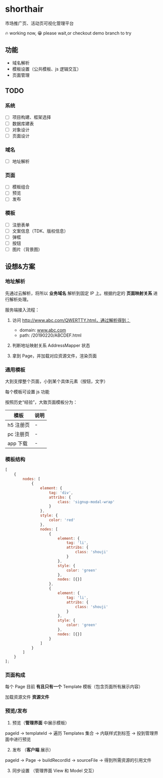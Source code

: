 # shorthair

市场推广页、活动页可视化管理平台

:fire: working now, :grin: please wait,or checkout demo branch to try

## 功能

- 域名解析
- 模板设置（公共模板、js 逻辑交互）
- 页面管理

## TODO

### 系统

- [ ] 项目构建、框架选择
- [ ] 数据库建表
- [ ] 对象设计
- [ ] 页面设计

### 域名

- [ ] 地址解析

### 页面

- [ ] 模板组合
- [ ] 预览
- [ ] 发布

### 模板

- [ ] 注册表单
- [ ] 文案信息（TDK、版权信息）
- [ ] 弹框
- [ ] 按钮
- [ ] 图片（背景图）

## 设想&方案

### 地址解析

先通过云解析，将所以 **业务域名** 解析到固定 IP 上。根据约定的 **页面映射关系** 进行解析处理。

服务端接入流程：

1. 访问 http://www.abc.com/QWERTTY.html，通过解析得到：

   - domain: www.abc.com
   - path: /20190220/ABCDEF.html

2. 判断地址映射关系 AddressMapper 状态
3. 拿到 Page，并加载对应资源文件，渲染页面

### 通用模板

大到支撑整个页面，小到某个具体元素（按钮，文字）

每个模板可设置 js 功能

按照历史“经验”，大致页面模板分为：

| 模板      | 说明 |
| --------- | ---- |
| h5 注册页 | -    |
| pc 注册页 | -    |
| app 下载  | -    |

### 模板结构

```js
[
	{
		nodes: [
			{
				element: {
					tag: 'div',
					attribs: {
						class: 'signup-modal-wrap'
					}
				},
				style: {
					color: 'red'
				},
				nodes: [
					{
						element: {
							tag: 'li',
							attribs: {
								class: 'shouji'
							}
						},
						style: {
							color: 'green'
						},
						nodes: [{}]
					},
					{
						element: {
							tag: 'li',
							attribs: {
								class: 'shouji'
							}
						},
						style: {
							color: 'green'
						},
						nodes: [{}]
					}
				]
			}
		]
	}
];
```

### 页面构成

每个 Page 目前 **有且只有一个** Template 模板（包含页面所有展示内容）

加载资源文件 **资源文件**

### 预览/发布

1. 预览（**管理界面** 中展示模板）

pageId -> templateId -> 遍历 Templates 集合 -> 内联样式到标签 -> 投到管理界面中进行预览

2. 发布 （**客户端** 展示）

pageId -> Page -> buildRecordId -> sourceFile -> 得到所需资源的引用文件

3. 同步设置 （管理界面 View 和 Model 交互）
